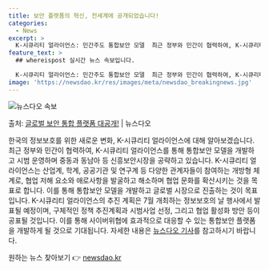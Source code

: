 ```yaml
---
title: 보안 플랫폼의 혁신, 전세계에 공개되었습니다!
categories:
  - News
excerpt: >
  K-시큐리티 얼라이언스: 민간주도 통합보안 모델  최근 정부와 민간이 협력하여, K-시큐리티 얼라이언스를 통…
feature_text: >
  ## whereispost 실시간 뉴스 속보입니다.

  K-시큐리티 얼라이언스: 민간주도 통합보안 모델  최근 정부와 민간이 협력하여, K-시큐리티 얼라이언스를 통…
image: 'https://newsdao.kr/res/images/meta/newsdao_breakingnews.jpg'
---
```


![뉴스다오 속보](https://newsdao.kr/res/images/meta/newsdao_breakingnews.jpg)

<p>출처: <a href="https://newsdao.kr/4255" rel="dofollow">글로벌 보안 통합 플랫폼 대공개!</a> | 뉴스다오</p>

한국의 정보보호를 위한 새로운 변화, K-시큐리티 얼라이언스에 대해 알아보겠습니다. 최근 정부와 민간이 협력하여, K-시큐리티 얼라이언스를 통해 통합보안 모델을 개발하고 시범 운영하며 중동과 동남아 등 신흥보안시장을 공략하고 있습니다. K-시큐리티 얼라이언스는 산업계, 학계, 공공기관 및 연구계 등 다양한 관계자들이 참여하는 개방형 체계로, 협업 저해 요소와 애로사항을 발굴하고 해소하며 협업 문화를 확산시키는 것을 목표로 합니다. 이를 통해 통합보안 모델을 개발하고 글로벌 시장으로 진출하는 것이 목표입니다. K-시큐리티 얼라이언스의 추진 계획은 7월 개최하는 정보보호의 날 행사에서 발표될 예정이며, 구체적인 정책 추진계획과 시범사업 선정, 그리고 협업 활성화 방안 등이 공표될 것입니다. 이를 통해 사이버위협에 효과적으로 대응할 수 있는 통합보안 플랫폼을 개발하게 될 것으로 기대됩니다. 자세한 내용은 [뉴스다오 기사](https://newsdao.kr/4255)를 참고하시기 바랍니다. 

원하는 뉴스 찾아보기 👉 <a href="https://newsdao.kr" rel="dofollow">newsdao.kr</a>


